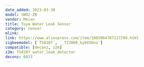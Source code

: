 ```yaml
---
date_added: 2023-03-30
model: SW02-ZB
vendor: Meian
title: Tuya Water Leak Sensor
category: sensor
mlink: 
link: https://www.aliexpress.com/item/1005004707117249.html
zigbeemodel: [`TS0207`, `_TZ3000_kyb656no`]
compatible: [deconz, z2m]
z2m: TS0207_water_leak_detector
deconz: 6833
---
```

